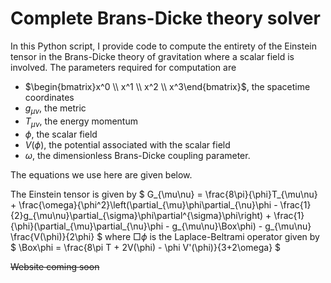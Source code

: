 # Complete Brans-Dicke theory solver

In this Python script, I provide code to compute the entirety of the Einstein tensor in the Brans-Dicke theory of gravitation where a scalar field is involved.
The parameters required for computation are

- $\begin{bmatrix}x^0 \\ x^1 \\ x^2 \\ x^3\end{bmatrix}$, the spacetime coordinates
- $g_{\mu\nu}$, the metric
- $T_{\mu\nu}$, the energy momentum
- $\phi$, the scalar field
- $V(\phi)$, the potential associated with the scalar field
- $\omega$, the dimensionless Brans-Dicke coupling parameter.

The equations we use here are given below.

The Einstein tensor is given by
$
G_{\mu\nu} = \frac{8\pi}{\phi}T_{\mu\nu} + \frac{\omega}{\phi^2}\left(\partial_{\mu}\phi\partial_{\nu}\phi - \frac{1}{2}g_{\mu\nu}\partial_{\sigma}\phi\partial^{\sigma}\phi\right) + \frac{1}{\phi}(\partial_{\mu}\partial_{\nu}\phi - g_{\mu\nu}\Box\phi) - g_{\mu\nu} \frac{V(\phi)}{2\phi} 
$
where $\Box\phi$ is the Laplace-Beltrami operator given by
$
\Box\phi = \frac{8\pi T + 2V(\phi) - \phi V'(\phi)}{3+2\omega}
$

~~Website coming soon~~